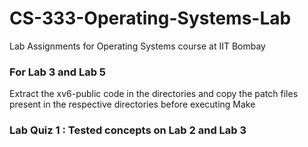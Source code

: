 # CS-333-Operating-Systems-Lab
Lab Assignments for Operating Systems course at IIT Bombay

### For Lab 3 and Lab 5
Extract the xv6-public code in the directories and copy the patch files present in the respective directories before executing Make

### Lab Quiz 1 : Tested concepts on Lab 2 and Lab 3
